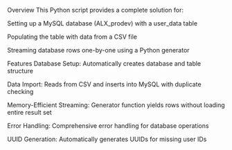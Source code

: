 Overview
This Python script provides a complete solution for:

Setting up a MySQL database (ALX_prodev) with a user_data table

Populating the table with data from a CSV file

Streaming database rows one-by-one using a Python generator

Features
Database Setup: Automatically creates database and table structure

Data Import: Reads from CSV and inserts into MySQL with duplicate checking

Memory-Efficient Streaming: Generator function yields rows without loading entire result set

Error Handling: Comprehensive error handling for database operations

UUID Generation: Automatically generates UUIDs for missing user IDs
